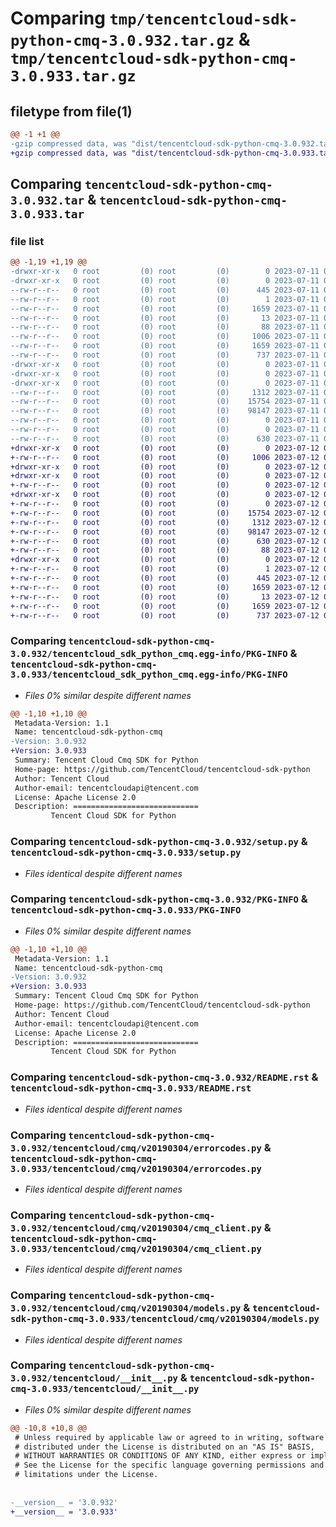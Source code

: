 # Comparing `tmp/tencentcloud-sdk-python-cmq-3.0.932.tar.gz` & `tmp/tencentcloud-sdk-python-cmq-3.0.933.tar.gz`

## filetype from file(1)

```diff
@@ -1 +1 @@
-gzip compressed data, was "dist/tencentcloud-sdk-python-cmq-3.0.932.tar", last modified: Tue Jul 11 00:37:04 2023, max compression
+gzip compressed data, was "dist/tencentcloud-sdk-python-cmq-3.0.933.tar", last modified: Wed Jul 12 00:23:38 2023, max compression
```

## Comparing `tencentcloud-sdk-python-cmq-3.0.932.tar` & `tencentcloud-sdk-python-cmq-3.0.933.tar`

### file list

```diff
@@ -1,19 +1,19 @@
-drwxr-xr-x   0 root         (0) root         (0)        0 2023-07-11 00:37:04.000000 tencentcloud-sdk-python-cmq-3.0.932/
-drwxr-xr-x   0 root         (0) root         (0)        0 2023-07-11 00:37:04.000000 tencentcloud-sdk-python-cmq-3.0.932/tencentcloud_sdk_python_cmq.egg-info/
--rw-r--r--   0 root         (0) root         (0)      445 2023-07-11 00:37:04.000000 tencentcloud-sdk-python-cmq-3.0.932/tencentcloud_sdk_python_cmq.egg-info/SOURCES.txt
--rw-r--r--   0 root         (0) root         (0)        1 2023-07-11 00:37:04.000000 tencentcloud-sdk-python-cmq-3.0.932/tencentcloud_sdk_python_cmq.egg-info/dependency_links.txt
--rw-r--r--   0 root         (0) root         (0)     1659 2023-07-11 00:37:04.000000 tencentcloud-sdk-python-cmq-3.0.932/tencentcloud_sdk_python_cmq.egg-info/PKG-INFO
--rw-r--r--   0 root         (0) root         (0)       13 2023-07-11 00:37:04.000000 tencentcloud-sdk-python-cmq-3.0.932/tencentcloud_sdk_python_cmq.egg-info/top_level.txt
--rw-r--r--   0 root         (0) root         (0)       88 2023-07-11 00:37:04.000000 tencentcloud-sdk-python-cmq-3.0.932/setup.cfg
--rw-r--r--   0 root         (0) root         (0)     1006 2023-07-11 00:37:04.000000 tencentcloud-sdk-python-cmq-3.0.932/setup.py
--rw-r--r--   0 root         (0) root         (0)     1659 2023-07-11 00:37:04.000000 tencentcloud-sdk-python-cmq-3.0.932/PKG-INFO
--rw-r--r--   0 root         (0) root         (0)      737 2023-07-11 00:37:04.000000 tencentcloud-sdk-python-cmq-3.0.932/README.rst
-drwxr-xr-x   0 root         (0) root         (0)        0 2023-07-11 00:37:04.000000 tencentcloud-sdk-python-cmq-3.0.932/tencentcloud/
-drwxr-xr-x   0 root         (0) root         (0)        0 2023-07-11 00:37:04.000000 tencentcloud-sdk-python-cmq-3.0.932/tencentcloud/cmq/
-drwxr-xr-x   0 root         (0) root         (0)        0 2023-07-11 00:37:04.000000 tencentcloud-sdk-python-cmq-3.0.932/tencentcloud/cmq/v20190304/
--rw-r--r--   0 root         (0) root         (0)     1312 2023-07-11 00:37:04.000000 tencentcloud-sdk-python-cmq-3.0.932/tencentcloud/cmq/v20190304/errorcodes.py
--rw-r--r--   0 root         (0) root         (0)    15754 2023-07-11 00:37:04.000000 tencentcloud-sdk-python-cmq-3.0.932/tencentcloud/cmq/v20190304/cmq_client.py
--rw-r--r--   0 root         (0) root         (0)    98147 2023-07-11 00:37:04.000000 tencentcloud-sdk-python-cmq-3.0.932/tencentcloud/cmq/v20190304/models.py
--rw-r--r--   0 root         (0) root         (0)        0 2023-07-11 00:37:04.000000 tencentcloud-sdk-python-cmq-3.0.932/tencentcloud/cmq/v20190304/__init__.py
--rw-r--r--   0 root         (0) root         (0)        0 2023-07-11 00:37:04.000000 tencentcloud-sdk-python-cmq-3.0.932/tencentcloud/cmq/__init__.py
--rw-r--r--   0 root         (0) root         (0)      630 2023-07-11 00:37:04.000000 tencentcloud-sdk-python-cmq-3.0.932/tencentcloud/__init__.py
+drwxr-xr-x   0 root         (0) root         (0)        0 2023-07-12 00:23:38.000000 tencentcloud-sdk-python-cmq-3.0.933/
+-rw-r--r--   0 root         (0) root         (0)     1006 2023-07-12 00:23:38.000000 tencentcloud-sdk-python-cmq-3.0.933/setup.py
+drwxr-xr-x   0 root         (0) root         (0)        0 2023-07-12 00:23:38.000000 tencentcloud-sdk-python-cmq-3.0.933/tencentcloud/
+drwxr-xr-x   0 root         (0) root         (0)        0 2023-07-12 00:23:38.000000 tencentcloud-sdk-python-cmq-3.0.933/tencentcloud/cmq/
+-rw-r--r--   0 root         (0) root         (0)        0 2023-07-12 00:23:38.000000 tencentcloud-sdk-python-cmq-3.0.933/tencentcloud/cmq/__init__.py
+drwxr-xr-x   0 root         (0) root         (0)        0 2023-07-12 00:23:38.000000 tencentcloud-sdk-python-cmq-3.0.933/tencentcloud/cmq/v20190304/
+-rw-r--r--   0 root         (0) root         (0)        0 2023-07-12 00:23:38.000000 tencentcloud-sdk-python-cmq-3.0.933/tencentcloud/cmq/v20190304/__init__.py
+-rw-r--r--   0 root         (0) root         (0)    15754 2023-07-12 00:23:38.000000 tencentcloud-sdk-python-cmq-3.0.933/tencentcloud/cmq/v20190304/cmq_client.py
+-rw-r--r--   0 root         (0) root         (0)     1312 2023-07-12 00:23:38.000000 tencentcloud-sdk-python-cmq-3.0.933/tencentcloud/cmq/v20190304/errorcodes.py
+-rw-r--r--   0 root         (0) root         (0)    98147 2023-07-12 00:23:38.000000 tencentcloud-sdk-python-cmq-3.0.933/tencentcloud/cmq/v20190304/models.py
+-rw-r--r--   0 root         (0) root         (0)      630 2023-07-12 00:23:38.000000 tencentcloud-sdk-python-cmq-3.0.933/tencentcloud/__init__.py
+-rw-r--r--   0 root         (0) root         (0)       88 2023-07-12 00:23:38.000000 tencentcloud-sdk-python-cmq-3.0.933/setup.cfg
+drwxr-xr-x   0 root         (0) root         (0)        0 2023-07-12 00:23:38.000000 tencentcloud-sdk-python-cmq-3.0.933/tencentcloud_sdk_python_cmq.egg-info/
+-rw-r--r--   0 root         (0) root         (0)        1 2023-07-12 00:23:38.000000 tencentcloud-sdk-python-cmq-3.0.933/tencentcloud_sdk_python_cmq.egg-info/dependency_links.txt
+-rw-r--r--   0 root         (0) root         (0)      445 2023-07-12 00:23:38.000000 tencentcloud-sdk-python-cmq-3.0.933/tencentcloud_sdk_python_cmq.egg-info/SOURCES.txt
+-rw-r--r--   0 root         (0) root         (0)     1659 2023-07-12 00:23:38.000000 tencentcloud-sdk-python-cmq-3.0.933/tencentcloud_sdk_python_cmq.egg-info/PKG-INFO
+-rw-r--r--   0 root         (0) root         (0)       13 2023-07-12 00:23:38.000000 tencentcloud-sdk-python-cmq-3.0.933/tencentcloud_sdk_python_cmq.egg-info/top_level.txt
+-rw-r--r--   0 root         (0) root         (0)     1659 2023-07-12 00:23:38.000000 tencentcloud-sdk-python-cmq-3.0.933/PKG-INFO
+-rw-r--r--   0 root         (0) root         (0)      737 2023-07-12 00:23:38.000000 tencentcloud-sdk-python-cmq-3.0.933/README.rst
```

### Comparing `tencentcloud-sdk-python-cmq-3.0.932/tencentcloud_sdk_python_cmq.egg-info/PKG-INFO` & `tencentcloud-sdk-python-cmq-3.0.933/tencentcloud_sdk_python_cmq.egg-info/PKG-INFO`

 * *Files 0% similar despite different names*

```diff
@@ -1,10 +1,10 @@
 Metadata-Version: 1.1
 Name: tencentcloud-sdk-python-cmq
-Version: 3.0.932
+Version: 3.0.933
 Summary: Tencent Cloud Cmq SDK for Python
 Home-page: https://github.com/TencentCloud/tencentcloud-sdk-python
 Author: Tencent Cloud
 Author-email: tencentcloudapi@tencent.com
 License: Apache License 2.0
 Description: ============================
         Tencent Cloud SDK for Python
```

### Comparing `tencentcloud-sdk-python-cmq-3.0.932/setup.py` & `tencentcloud-sdk-python-cmq-3.0.933/setup.py`

 * *Files identical despite different names*

### Comparing `tencentcloud-sdk-python-cmq-3.0.932/PKG-INFO` & `tencentcloud-sdk-python-cmq-3.0.933/PKG-INFO`

 * *Files 0% similar despite different names*

```diff
@@ -1,10 +1,10 @@
 Metadata-Version: 1.1
 Name: tencentcloud-sdk-python-cmq
-Version: 3.0.932
+Version: 3.0.933
 Summary: Tencent Cloud Cmq SDK for Python
 Home-page: https://github.com/TencentCloud/tencentcloud-sdk-python
 Author: Tencent Cloud
 Author-email: tencentcloudapi@tencent.com
 License: Apache License 2.0
 Description: ============================
         Tencent Cloud SDK for Python
```

### Comparing `tencentcloud-sdk-python-cmq-3.0.932/README.rst` & `tencentcloud-sdk-python-cmq-3.0.933/README.rst`

 * *Files identical despite different names*

### Comparing `tencentcloud-sdk-python-cmq-3.0.932/tencentcloud/cmq/v20190304/errorcodes.py` & `tencentcloud-sdk-python-cmq-3.0.933/tencentcloud/cmq/v20190304/errorcodes.py`

 * *Files identical despite different names*

### Comparing `tencentcloud-sdk-python-cmq-3.0.932/tencentcloud/cmq/v20190304/cmq_client.py` & `tencentcloud-sdk-python-cmq-3.0.933/tencentcloud/cmq/v20190304/cmq_client.py`

 * *Files identical despite different names*

### Comparing `tencentcloud-sdk-python-cmq-3.0.932/tencentcloud/cmq/v20190304/models.py` & `tencentcloud-sdk-python-cmq-3.0.933/tencentcloud/cmq/v20190304/models.py`

 * *Files identical despite different names*

### Comparing `tencentcloud-sdk-python-cmq-3.0.932/tencentcloud/__init__.py` & `tencentcloud-sdk-python-cmq-3.0.933/tencentcloud/__init__.py`

 * *Files 0% similar despite different names*

```diff
@@ -10,8 +10,8 @@
 # Unless required by applicable law or agreed to in writing, software
 # distributed under the License is distributed on an "AS IS" BASIS,
 # WITHOUT WARRANTIES OR CONDITIONS OF ANY KIND, either express or implied.
 # See the License for the specific language governing permissions and
 # limitations under the License.
 
 
-__version__ = '3.0.932'
+__version__ = '3.0.933'
```

